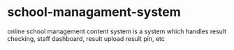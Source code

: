 # school-managament-system
online school management content system is a system which handles result checking, staff dashboard, result upload result pin, etc
